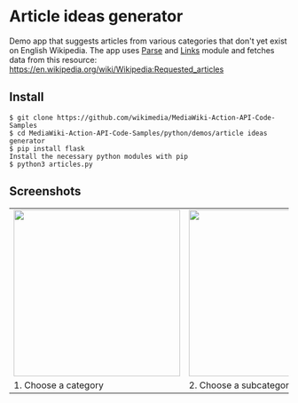 # Article ideas generator
Demo app that suggests articles from various categories that don't yet exist on English Wikipedia. The app uses [Parse](https://www.mediawiki.org/wiki/API:Parse) and [Links](https://www.mediawiki.org/wiki/API:Links) module and fetches data from this resource: https://en.wikipedia.org/wiki/Wikipedia:Requested_articles

Install
-------

```
$ git clone https://github.com/wikimedia/MediaWiki-Action-API-Code-Samples
$ cd MediaWiki-Action-API-Code-Samples/python/demos/article ideas generator
$ pip install flask
Install the necessary python modules with pip
$ python3 articles.py
```

Screenshots
-----------
<table>
  <tr>
    <td><img src="://upload.wikimedia.org/wikipedia/commons/b/bf/Article_ideas_generator_demo_app_screenshot_%282%29.png" width="300" style="border 5px solid black">
    <td><img src="://upload.wikimedia.org/wikipedia/commons/f/f7/Article_ideas_generator_demo_app_screenshot_%283%29.png" width="300" style="border 5px solid black">
    <td><img src="://upload.wikimedia.org/wikipedia/commons/7/7e/Article_ideas_generator_demo_app_screenshot_%284%29.png" width="300" style="border 5px solid black">

  <tr>
    <td>1. Choose a category
    <td>2. Choose a subcategory
    <td>3. View missing links
</table>
